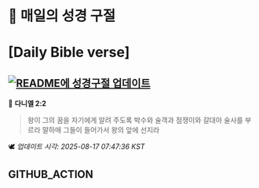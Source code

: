 # 🙏 매일의 성경 구절
# [Daily Bible verse]
## [![README에 성경구절 업데이트](https://github.com/DONGSUKA/first_test/actions/workflows/update-readme-bible.yml/badge.svg)](https://github.com/DONGSUKA/first_test/actions/workflows/update-readme-bible.yml)
<!-- START_BIBLE_VERSE -->
📖 **다니엘 2:2**
> 왕이 그의 꿈을 자기에게 알려 주도록 박수와 술객과 점쟁이와 갈대아 술사를 부르라 말하매 그들이 들어가서 왕의 앞에 선지라

🕊️ _업데이트 시각: 2025-08-17 07:47:36 KST_
  <!-- END_BIBLE_VERSE -->
## GITHUB_ACTION
